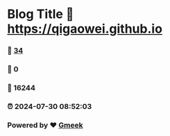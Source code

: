# Blog Title :link: https://qigaowei.github.io 
### :page_facing_up: [34](https://qigaowei.github.io/tag.html) 
### :speech_balloon: 0 
### :hibiscus: 16244 
### :alarm_clock: 2024-07-30 08:52:03 
### Powered by :heart: [Gmeek](https://github.com/Meekdai/Gmeek)
